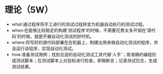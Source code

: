 # 理论（5W）
+ what:通过程序将手工进行的测试过程转变为机器自动执行的测试过程。
+ when:在能够比较稳定的构建‘测试程序’的时候，不需要花费太多开销在‘源代码’的时候，就是开展自动化测试的好时机。
+ where:将写好的源代码部署在在机器上，构建出用来做自动化测试的程序，并且运行该程序，实现自动化测试。
+ how:准备测试用例；找到合适的自动化测试工具代替‘人手’；用准确的编程形成测试脚本；在测试脚本上对目标进行检查，即做断言；记录测试日志，生成测试结果。